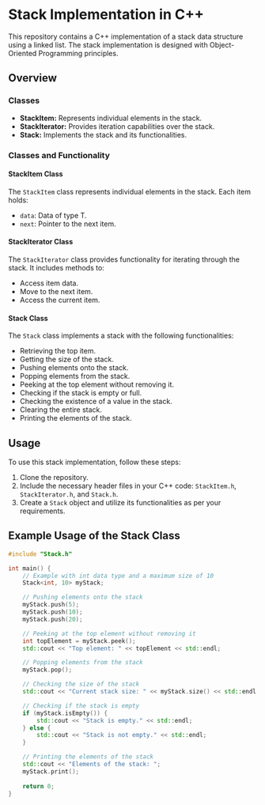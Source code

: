 # Stack Implementation in C++

This repository contains a C++ implementation of a stack data structure using a linked list. The stack implementation is designed with Object-Oriented Programming principles.

## Overview

### Classes

- **StackItem:** Represents individual elements in the stack.
- **StackIterator:** Provides iteration capabilities over the stack.
- **Stack:** Implements the stack and its functionalities.

### Classes and Functionality

#### StackItem Class

The `StackItem` class represents individual elements in the stack. Each item holds:

- `data`: Data of type T.
- `next`: Pointer to the next item.

#### StackIterator Class

The `StackIterator` class provides functionality for iterating through the stack. It includes methods to:

- Access item data.
- Move to the next item.
- Access the current item.

#### Stack Class

The `Stack` class implements a stack with the following functionalities:

- Retrieving the top item.
- Getting the size of the stack.
- Pushing elements onto the stack.
- Popping elements from the stack.
- Peeking at the top element without removing it.
- Checking if the stack is empty or full.
- Checking the existence of a value in the stack.
- Clearing the entire stack.
- Printing the elements of the stack.

## Usage

To use this stack implementation, follow these steps:

1. Clone the repository.
2. Include the necessary header files in your C++ code: `StackItem.h`, `StackIterator.h`, and `Stack.h`.
3. Create a `Stack` object and utilize its functionalities as per your requirements.

## Example Usage of the Stack Class

```cpp
#include "Stack.h"

int main() {
    // Example with int data type and a maximum size of 10
    Stack<int, 10> myStack;

    // Pushing elements onto the stack
    myStack.push(5);
    myStack.push(10);
    myStack.push(20);

    // Peeking at the top element without removing it
    int topElement = myStack.peek();
    std::cout << "Top element: " << topElement << std::endl;

    // Popping elements from the stack
    myStack.pop();

    // Checking the size of the stack
    std::cout << "Current stack size: " << myStack.size() << std::endl;

    // Checking if the stack is empty
    if (myStack.isEmpty()) {
        std::cout << "Stack is empty." << std::endl;
    } else {
        std::cout << "Stack is not empty." << std::endl;
    }

    // Printing the elements of the stack
    std::cout << "Elements of the stack: ";
    myStack.print();
    
    return 0;
}
